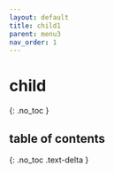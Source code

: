 ```yaml
---
layout: default
title: child1
parent: menu3
nav_order: 1
---
```




# child

{: .no_toc }



## table of contents

{: .no_toc .text-delta }
